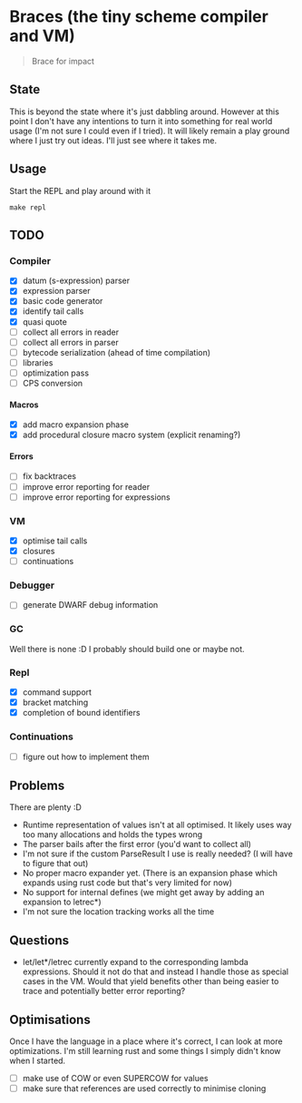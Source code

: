 # Braces (the tiny scheme compiler and VM)



> Brace for impact


## State 
This is beyond the state where it's just dabbling around. However at this point I don't have any intentions
to turn it into something for real world usage (I'm not sure I could even if I tried). 
It will likely remain a play ground where I just try out ideas. I'll just see where it takes me.


## Usage

Start the REPL and play around with it

```
make repl 
```

## TODO

### Compiler 
- [x] datum (s-expression) parser
- [x] expression parser 
- [x] basic code generator 
- [x] identify tail calls
- [x] quasi quote
- [ ] collect all errors in reader
- [ ] collect all errors in parser 
- [ ] bytecode serialization (ahead of time compilation)
- [ ] libraries  
- [ ] optimization pass 
- [ ] CPS conversion

#### Macros
- [x] add macro expansion phase
- [x] add procedural closure macro system (explicit renaming?)

#### Errors
- [ ] fix backtraces 
- [ ] improve error reporting for reader
- [ ] improve error reporting for expressions

### VM

- [x] optimise tail calls
- [x] closures 
- [ ] continuations 

### Debugger 
- [ ] generate DWARF debug information 

### GC
Well there is none :D
I probably should build one or maybe not.


### Repl
- [x] command support
- [x] bracket matching
- [x] completion of bound identifiers

### Continuations
- [ ] figure out how to implement them

## Problems
There are plenty :D 

* Runtime representation of values isn't at all optimised. It likely uses way too many allocations and holds the types wrong
* The parser bails after the first error (you'd want to collect all)
* I'm not sure if the custom ParseResult I use is really needed? (I will have to figure that out)
* No proper macro expander yet. (There is an expansion phase which expands using rust code but that's very limited for now)
* No support for internal defines (we might get away by adding an expansion to letrec*)
* I'm not sure the location tracking works all the time


## Questions
* let/let*/letrec currently expand to the corresponding lambda expressions. Should it not do that and instead I handle those as special cases in the VM. Would that yield benefits other than being easier to trace and potentially better error reporting?

## Optimisations
Once I have the language in a place where it's correct, I can look at more optimizations. I'm still learning rust and some things I simply didn't know when I 
started.

- [ ] make use of COW or even SUPERCOW for values 
- [ ] make sure that references are used correctly to minimise cloning
